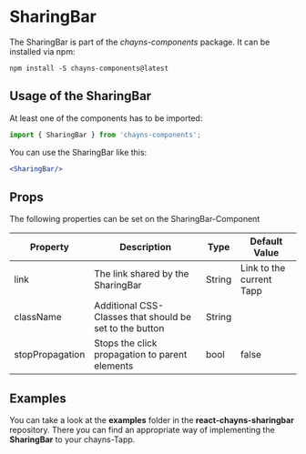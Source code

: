 # SharingBar #

The SharingBar is part of the *chayns-components* package. It can be installed via npm:

    npm install -S chayns-components@latest


## Usage of the SharingBar ##

At least one of the components has to be imported:

```jsx harmony
import { SharingBar } from 'chayns-components';
```

You can use the SharingBar like this:

```jsx harmony
<SharingBar/>
```

## Props ##

The following properties can be set on the SharingBar-Component

| Property   | Description                                                                                        | Type    | Default Value |
|------------|-----------------------------------------------------------------------------------------------------|--------|--------------|
| link | The link shared by the SharingBar                                                           | String | Link to the current Tapp |
| className | Additional CSS-Classes that should be set to the button                                                        | String |
| stopPropagation     | Stops the click propagation to parent elements                                                      | bool          | false         |


## Examples ##

You can take a look at the **examples** folder in the **react-chayns-sharingbar** repository. There you can find an appropriate way of implementing the **SharingBar** to your chayns-Tapp.

